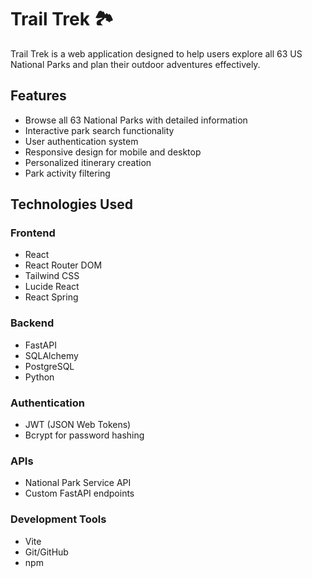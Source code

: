# Trail Trek 🏞️

Trail Trek is a web application designed to help users explore all 63 US National Parks and plan their outdoor adventures effectively.

## Features

- Browse all 63 National Parks with detailed information
- Interactive park search functionality
- User authentication system
- Responsive design for mobile and desktop
- Personalized itinerary creation
- Park activity filtering

## Technologies Used

### Frontend
- React
- React Router DOM
- Tailwind CSS
- Lucide React 
- React Spring 

### Backend
- FastAPI
- SQLAlchemy
- PostgreSQL
- Python

### Authentication
- JWT (JSON Web Tokens)
- Bcrypt for password hashing

### APIs
- National Park Service API
- Custom FastAPI endpoints

### Development Tools
- Vite
- Git/GitHub
- npm



